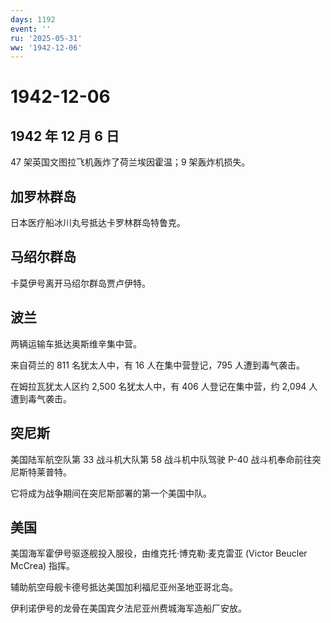 ```yaml
---
days: 1192
event: ''
ru: '2025-05-31'
ww: '1942-12-06'
---
```


# 1942-12-06

## 1942 年 12 月 6 日

47 架英国文图拉飞机轰炸了荷兰埃因霍温；9 架轰炸机损失。

## 加罗林群岛

日本医疗船冰川丸号抵达卡罗林群岛特鲁克。

## 马绍尔群岛

卡莫伊号离开马绍尔群岛贾卢伊特。

## 波兰

两辆运输车抵达奥斯维辛集中营。

来自荷兰的 811 名犹太人中，有 16 人在集中营登记，795 人遭到毒气袭击。

在姆拉瓦犹太人区约 2,500 名犹太人中，有 406 人登记在集中营，约 2,094
人遭到毒气袭击。

## 突尼斯

美国陆军航空队第 33 战斗机大队第 58 战斗机中队驾驶 P-40
战斗机奉命前往突尼斯特莱普特。

它将成为战争期间在突尼斯部署的第一个美国中队。

## 美国

美国海军霍伊号驱逐舰投入服役，由维克托·博克勒·麦克雷亚 (Victor Beucler
McCrea) 指挥。

辅助航空母舰卡德号抵达美国加利福尼亚州圣地亚哥北岛。

伊利诺伊号的龙骨在美国宾夕法尼亚州费城海军造船厂安放。